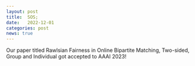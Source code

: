 ```yaml
---
layout: post
title:  SOS;
date:   2022-12-01
categories: post
news: true
---
```

Our paper titled Rawlsian Fairness in Online Bipartite Matching, Two-sided, Group and Individual got accepted to AAAI 2023!



